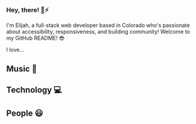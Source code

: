### Hey, there! 👋⚡

I'm Elijah, a full-stack web developer based in Colorado who's passionate about accessibility, responsiveness, and building community! Welcome to my GitHub README! 😎

I love...

## Music 🎸
## Technology 💻
## People 😃
